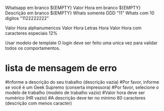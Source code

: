 Whatsapp em branco  ${EMPTY}    Valor Hora em branco ${EMPTY}   Descrição em branco  ${EMPTY}
Whats somente DDD   "11"    Whats com 10 digitos "1122222222"



Valor Hora alphanumericos
Valor Hora Letras   Hora
Valor Hora com caracteres especiais 12%

Usar modelo de template 
O login deve ser feito uma unica vez para validar todos os comportamentos. 


# lista de mensagem de erro 

#Informe a descrição do seu trabalho (descrição vazia)
#Por favor, informe se você é um Geek Supremo (conserta impressora) 
#Por favor, selecione o modelo de trabalho (modelo de trabalho vazio)
#Valor hora deve ser numérico (HR vazio)
#A descrição deve ter no minimo 80 caracteres (descrição com menos caracter)